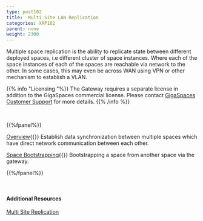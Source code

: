 ```yaml
---
type: post102
title:  Multi Site LAN Replication
categories: XAP102
parent: none
weight: 2300
---
```




Multiple space replication is the ability to replicate state between different deployed spaces, i.e different cluster of space instances. Where each of the space instances of each of the spaces are reachable via network to the other. In some cases, this may even be across WAN using VPN or other mechanism to establish a VLAN.



{{% info "Licensing "%}}
The Gateway requires a separate license in addition to the GigaSpaces commercial license. Please contact [GigaSpaces Customer Support](http://www.gigaspaces.com/content/customer-support-services) for more details.
{{% /info %}}


<br>

{{%fpanel%}}

[Overview](./multi-space-replication-over-the-lan-or-vpn.html){{<wbr>}}
Establish data synchronization between multiple spaces which have direct network communication between each other.

[Space Bootstrapping](./replication-gateway-lan-bootstrapping-process.html){{<wbr>}}
Bootstrapping a space from another space via the gateway.

{{%/fpanel%}}

<br>

#### Additional Resources

[Multi Site Replication](./multi-site-replication-overview.html)
